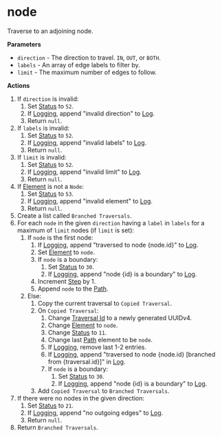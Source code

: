 # node
Traverse to an adjoining node.

**Parameters**

* `direction` - The direction to travel. `IN`, `OUT`, or `BOTH`.
* `labels` - An array of edge labels to filter by.
* `limit` - The maximum number of edges to follow.

**Actions**

1. If `direction` is invalid:
    1. Set [Status](../definition/status.md) to `52`.
    1. If [Logging](../definition/logging.md), append "invalid direction" to [Log](../definition/log.md).
    1. Return `null`.
1. If `labels` is invalid:
    1. Set [Status](../definition/status.md) to `52`.
    1. If [Logging](../definition/logging.md), append "invalid labels" to [Log](../definition/log.md).
    1. Return `null`.
1. If `limit` is invalid:
    1. Set [Status](../definition/status.md) to `52`.
    1. If [Logging](../definition/logging.md), append "invalid limit" to [Log](../definition/log.md).
    1. Return `null`.
1. If [Element](../definition/element.md) is not a `Node`:
    1. Set [Status](../definition/status.md) to `53`.
    1. If [Logging](../definition/logging.md), append "invalid element" to [Log](../definition/log.md).
    1. Return `null`.
1. Create a list called `Branched Traversals`.
1. For each `node` in the given `direction` having a `label` in `labels` for a maximum of `limit` nodes (if `limit` is set):
    1. If `node` is the first node:
        1. If [Logging](../definition/logging.md), append "traversed to node {node.id}" to [Log](../definition/log.md).
        1. Set [Element](../definition/element.md) to `node`.
        1. If `node` is a boundary:
            1. Set [Status](../definition/status.md) to `30`.
            1. If [Logging](../definition/logging.md), append "node {id} is a boundary" to [Log](../definition/log.md).
        1. Increment [Step](../definition/step.md) by 1.
        1. Append `node` to the [Path](../definition/path.md).
    1. Else:
        1. Copy the current traversal to `Copied Traversal`.
        1. On `Copied Traversal`:
            1. Change [Traversal Id](../definition/traversal-id.md) to a newly generated UUIDv4.
            1. Change [Element](../definition/element.md) to `node`.
            1. Change [Status](../definition/status.md) to `11`.
            1. Change last [Path](../definition/path.md) element to be `node`.
            1. If [Logging](../definition/logging.md), remove last 1-2 entries.
            1. If [Logging](../definition/logging.md), append "traversed to node {node.id} [branched from {traversal.id}]" in [Log](../definition/log.md).
            1. If `node` is a boundary:
                1. Set [Status](../definition/status.md) to `30`.
                1. If [Logging](../definition/logging.md), append "node {id} is a boundary" to [Log](../definition/log.md).
        1. Add `Copied Traversal` to `Branched Traversals`.
1. If there were no nodes in the given direction:
    1. Set [Status](../definition/status.md) to `21`.
    1. If [Logging](../definition/logging.md), append "no outgoing edges" to [Log](../definition/log.md).
    1. Return `null`.
1. Return `Branched Traversals`.